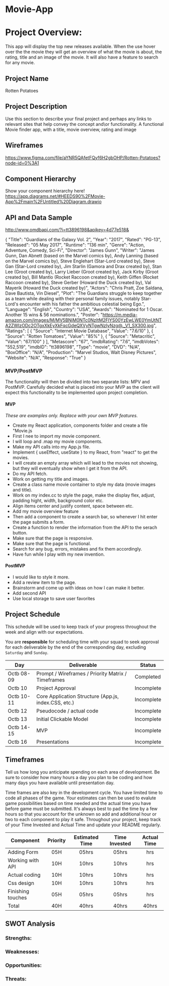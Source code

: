 # Movie-App

# Project Overview: 
This app will display the top new releases available. When the use hover over the the movie they will get an overview of what the movie is about, the rating, title and an image of the movie. It will also have a feature to search for any movie.

## Project Name

Rotten Potatoes

## Project Description

Use this section to describe your final project and perhaps any links to relevant sites that help convey the concept and\or functionality. A functional Movie finder app, with a title, movie overview, rating and image

## Wireframes
https://www.figma.com/file/aYNR5QAfetFQyf6H2gbOHP/Rotten-Potatoes?node-id=0%3A1

## Component Hierarchy
Show your component hierarchy here! https://app.diagrams.net/#HEEDS90%2FMovie-App%2Fmain%2FUntitled%20Diagram.drawio

## API and Data Sample

http://www.omdbapi.com/?i=tt3896198&apikey=4d77e518& 

{
    "Title": "Guardians of the Galaxy Vol. 2",
    "Year": "2017",
    "Rated": "PG-13",
    "Released": "05 May 2017",
    "Runtime": "136 min",
    "Genre": "Action, Adventure, Comedy, Sci-Fi",
    "Director": "James Gunn",
    "Writer": "James Gunn, Dan Abnett (based on the Marvel comics by), Andy Lanning (based on the Marvel comics by), Steve Englehart (Star-Lord created by), Steve Gan (Star-Lord created by), Jim Starlin (Gamora and Drax created by), Stan Lee (Groot created by), Larry Lieber (Groot created by), Jack Kirby (Groot created by), Bill Mantlo (Rocket Raccoon created by), Keith Giffen (Rocket Raccoon created by), Steve Gerber (Howard the Duck created by), Val Mayerik (Howard the Duck created by)",
    "Actors": "Chris Pratt, Zoe Saldana, Dave Bautista, Vin Diesel",
    "Plot": "The Guardians struggle to keep together as a team while dealing with their personal family issues, notably Star-Lord's encounter with his father the ambitious celestial being Ego.",
    "Language": "English",
    "Country": "USA",
    "Awards": "Nominated for 1 Oscar. Another 15 wins & 56 nominations.",
    "Poster": "https://m.media-amazon.com/images/M/MV5BNjM0NTc0NzItM2FlYS00YzEwLWE0YmUtNTA2ZWIzODc2OTgxXkEyXkFqcGdeQXVyNTgwNzIyNzg@._V1_SX300.jpg",
    "Ratings": [
        {
            "Source": "Internet Movie Database",
            "Value": "7.6/10"
        },
        {
            "Source": "Rotten Tomatoes",
            "Value": "85%"
        },
        {
            "Source": "Metacritic",
            "Value": "67/100"
        }
    ],
    "Metascore": "67",
    "imdbRating": "7.6",
    "imdbVotes": "552,519",
    "imdbID": "tt3896198",
    "Type": "movie",
    "DVD": "N/A",
    "BoxOffice": "N/A",
    "Production": "Marvel Studios, Walt Disney Pictures",
    "Website": "N/A",
    "Response": "True"
}

### MVP/PostMVP

The functionality will then be divided into two separate lists: MPV and PostMVP.  Carefully decided what is placed into your MVP as the client will expect this functionality to be implemented upon project completion.  

#### MVP 
*These are examples only. Replace with your own MVP features.*

- Create my React application, components folder and create a file "Movie.js
- First I nee to import my movie component. 
- I will loop and .map my movie components.
- Make my API calls into my App.js file.
- Implement { useEffect, useState } to my React, from "react" to get the movies.
- I will create an empty array which will lead to the movies not showing, but they will eventually show when I get it from the API.
- Do my API fetch.
- Work on getting my title and images.
- Create a class name movie container to style my data (movie images and title).
- Work on my index.cc to style the page, make the display flex, adjust, padding hight, width, background color etc.
- Align items center and justify content, space between etc.
- Add my movie overview feature
- Then add a component to create a search bar, so whenever I hit enter the page submits a form.
- Create a function to render the information from the API to the serach button.
- Make sure that the page is responsive.
- Make sure that the page is functional.
- Search for any bug, errors, mistakes and fix them accordingly.
- Have fun while I play with my new invention.

#### PostMVP  
- I would like to style it more.
- Add a review item to the page.
- Brainstorm and come up with ideas on how I can make it better.
- Add second API
- Use local storage to save user favorites

## Project Schedule

This schedule will be used to keep track of your progress throughout the week and align with our expectations.  

You are **responsible** for scheduling time with your squad to seek approval for each deliverable by the end of the corresponding day, excluding `Saturday` and `Sunday`.

|  Day | Deliverable | Status
|---|---| ---|
|Octb 08-09| Prompt / Wireframes / Priority Matrix / Timeframes | Completed
|Octb 10| Project Approval | Incomplete
|Octb 10-11| Core Application Structure (App.js, index.CSS, etc.) | Incomplete
|Octb 12| Pseudocode / actual code | Incomplete
|Octb 13| Initial Clickable Model  | Incomplete
|Octb 14-15| MVP | Incomplete
|Octb 16| Presentations | Incomplete

## Timeframes

Tell us how long you anticipate spending on each area of development. Be sure to consider how many hours a day you plan to be coding and how many days you have available until presentation day.

Time frames are also key in the development cycle.  You have limited time to code all phases of the game.  Your estimates can then be used to evalute game possibilities based on time needed and the actual time you have before game must be submitted. It's always best to pad the time by a few hours so that you account for the unknown so add and additional hour or two to each component to play it safe. Throughout your project, keep track of your Time Invested and Actual Time and update your README regularly.

| Component | Priority | Estimated Time | Time Invested | Actual Time |
| --- | :---: |  :---: | :---: | :---: |
| Adding Form | 05H | 05hrs| 05hrs | hrs |
| Working with API | 10H | 10hrs| 10hrs | hrs |
| Actual coding | 10H | 10hrs| 10hrs | hrs |
| Css design | 10H | 10hrs| 10hrs | hrs |
| Finishing touches | 05H | 05hrs| 05hrs | hrs |
| Total | 40H | 40hrs| 40hrs | 40hrs |

## SWOT Analysis

### Strengths:

### Weaknesses:

### Opportunities:

### Threats:
